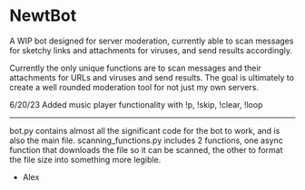 # NewtBot
A WIP bot designed for server moderation, currently able to scan messages for sketchy links and attachments for viruses, and send results accordingly.

Currently the only unique functions are to scan messages and their attachments for URLs and viruses and send results.
The goal is ultimately to create a well rounded moderation tool for not just my own servers.

6/20/23
Added music player functionality with !p, !skip, !clear, !loop

-----------------------------------------------------------------------------------------------------------------------------------
bot.py contains almost all the significant code for the bot to work, and is also the main file.
scanning_functions.py includes 2 functions, one async function that downloads the file so it can be scanned, the other to format the file size into something more legible.

- Alex
